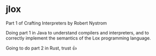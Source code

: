 <h1>jlox</h1>

Part 1 of Crafting Interpreters by Robert Nystrom

Doing part 1 in Java to understand compilers and interpreters, and to correctly implement the semantics of the Lox programming language.

Going to do part 2 in Rust, trust 👍
